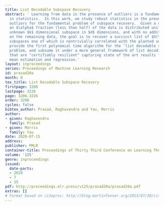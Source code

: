 ```yaml
---
title: List Decodable Subspace Recovery
abstract: ' Learning from data in the presence of outliers is a fundamental problem
  in statistics.  In this work, we study robust statistics in the presence of overwhelming
  outliers for the fundamental problem of subspace recovery.  Given a dataset where
  an $\alpha$ fraction (less than half) of the data is distributed uniformly in an
  unknown $k$ dimensional subspace in $d$ dimensions, and with no additional assumptions
  on the remaining data, the goal is to recover a succinct list of $O(\frac{1}{\alpha})$
  subspaces one of which is nontrivially correlated with the planted subspace.  We
  provide the first polynomial time algorithm for the ’list decodable subspace recovery’
  problem, and subsume it under a more general framework of list decoding over distributions
  that are "certifiably resilient" capturing state of the art results for list decodable
  mean estimation and regression.'
layout: inproceedings
series: Proceedings of Machine Learning Research
id: prasad20a
month: 0
tex_title: List Decodable Subspace Recovery
firstpage: 3206
lastpage: 3226
page: 3206-3226
order: 3206
cycles: false
bibtex_author: Prasad, Raghavendra and Yau, Morris
author:
- given: Raghavendra
  family: Prasad
- given: Morris
  family: Yau
date: 2020-07-15
address: 
publisher: PMLR
container-title: Proceedings of Thirty Third Conference on Learning Theory
volume: '125'
genre: inproceedings
issued:
  date-parts:
  - 2020
  - 7
  - 15
pdf: http://proceedings.mlr.press/v125/prasad20a/prasad20a.pdf
extras: []
# Format based on citeproc: http://blog.martinfenner.org/2013/07/30/citeproc-yaml-for-bibliographies/
---
```

